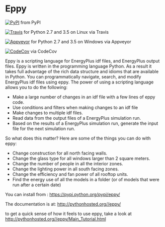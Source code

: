 Eppy
====
[![PyPI](https://img.shields.io/pypi/dm/eppy.svg)](https://pypi.python.org/pypi/eppy)
 from PyPI

[![Travis](https://img.shields.io/travis/santoshphilip/eppy/master.svg)](https://travis-ci.org/santoshphilip/eppy)
 for Python 2.7 and 3.5 on Linux via Travis

[![Appveyor](https://img.shields.io/appveyor/ci/santoshphilip/eppy/master.svg)](https://ci.appveyor.com/api/projects/status/github/santoshphilip/eppy)
 for Python 2.7 and 3.5 on Windows via Appveyor

[![CodeCov](https://img.shields.io/codecov/c/github/santoshphilip/eppy/master.svg)](https://codecov.io/github/santoshphilip/eppy)
 via CodeCov

Eppy is a scripting language for EnergyPlus idf files, and EnergyPlus output files. Eppy is written in the programming language Python. As a result it takes full advantage of the rich data structure and idioms that are available in Python. You can programmatically navigate, search, and modify EnergyPlus idf files using eppy. The power of using a scripting language allows you to do the following:

- Make a large number of changes in an idf file with a few lines of eppy code.
- Use conditions and filters when making changes to an idf file
- Make changes to multiple idf files.
- Read data from the output files of a EnergyPlus simulation run.
- Based on the results of a EnergyPlus simulation run, generate the input file for the next simulation run.

So what does this matter? 
Here are some of the things you can do with eppy:


- Change construction for all north facing walls.
- Change the glass type for all windows larger than 2 square meters.
- Change the number of people in all the interior zones.
- Change the lighting power in all south facing zones.
- Change the efficiency and fan power of all rooftop units.
- Find the energy use of all the models in a folder (or of models that were run after a certain date)

You can install from :
<https://pypi.python.org/pypi/eppy/>

The documentation is at:
<http://pythonhosted.org//eppy/>

to get a quick sense of how it feels to use eppy, take a look at
<http://pythonhosted.org//eppy/Main_Tutorial.html>

